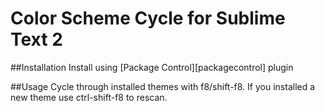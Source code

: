 # Color Scheme Cycle for Sublime Text 2

##Installation
Install using [Package Control][packagecontrol] plugin

##Usage
Cycle through installed themes with f8/shift-f8. If you installed a new theme use ctrl-shift-f8 to rescan. 